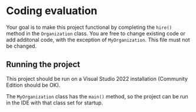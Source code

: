 # Coding evaluation
Your goal is to make this project functional by completing the `hire()` method in the `Organization` class. You are free to change existing code or add additonal code, with the exception of `MyOrganization`. This file must not be changed.

## Running the project
This project should be run on a Visual Studio 2022 installation (Community Edition should be OK).

The `MyOrganization` class has the `main()` method, so the project can be run in the IDE with that class set for startup.